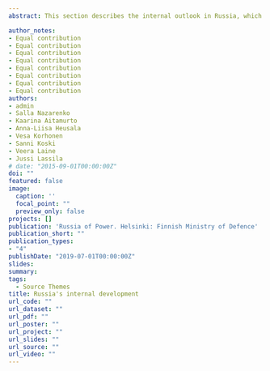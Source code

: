 ```yaml
---
abstract: This section describes the internal outlook in Russia, which is important for the country’s future and may affect Finland. To the outside observer, Russia may look like a monolithic  structure  ruled by one individual, where peace is broken by occasional demonstrations about pension reforms or opposition to corruption. However, we must bear in mind that Russia is the world’s largest country in terms of land area, consisting of more than 80 formally autonomous regions that are, in many ways, very diverse. Russia’s future will be affected by several parallel developments, which may also produce conflicting results. Here, we analyse Russia’s internal security system, the country’s social stability and civil society, as well as its demographic development and economy. The objective was to select from the Russian reality the issues that are significant from the Finnish perspective. The cross-cutting themes of the section include authoritarian rule, corruption and lack of trust in society, which characterise Russian society overall, hampering and complicating many reform programmes. Furthermore, Russia’s internal development is characterised by slow economic growth and a lack of systemic reform in the economy. There is also a difficult demographic situation, which immigration compensates to a degree, while also increasing the shadow economy and leading to the creation of a “shadow society”.

author_notes:
- Equal contribution
- Equal contribution
- Equal contribution
- Equal contribution
- Equal contribution
- Equal contribution
- Equal contribution
- Equal contribution
authors:
- admin
- Salla Nazarenko
- Kaarina Aitamurto
- Anna-Liisa Heusala
- Vesa Korhonen
- Sanni Koski
- Veera Laine
- Jussi Lassila
# date: "2015-09-01T00:00:00Z"
doi: ""
featured: false
image:
  caption: ''
  focal_point: ""
  preview_only: false
projects: []
publication: 'Russia of Power. Helsinki: Finnish Ministry of Defence'
publication_short: ""
publication_types:
- "4"
publishDate: "2019-07-01T00:00:00Z"
slides:
summary:
tags:
  - Source Themes
title: Russia's internal development
url_code: ""
url_dataset: ""
url_pdf: ""
url_poster: ""
url_project: ""
url_slides: ""
url_source: ""
url_video: ""
---
```



